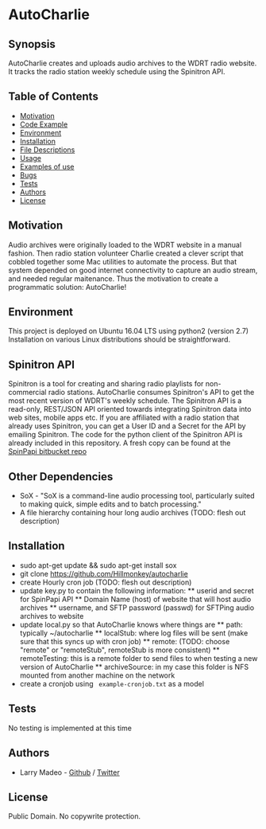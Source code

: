 # AutoCharlie

## Synopsis
AutoCharlie creates and uploads audio archives to the WDRT radio website. It tracks the radio station weekly schedule using the Spinitron API.


## Table of Contents
* [Motivation](#motivation)
* [Code Example](#code-example)
* [Environment](#environment)
* [Installation](#installation)
* [File Descriptions](#file-descriptions)
* [Usage](#usage)
* [Examples of use](#examples-of-use)
* [Bugs](#bugs)
* [Tests](#tests)
* [Authors](#authors)
* [License](#license)

## Motivation
Audio archives were originally loaded to the WDRT website in a manual fashion. Then radio station volunteer Charlie created a clever script that cobbled together some Mac utilities to automate the process. But that system depended on good internet connectivity to capture an audio stream, and needed regular maitenance. Thus the motivation to create a programmatic solution: AutoCharlie!

## Environment
This project is deployed on Ubuntu 16.04 LTS using python2 (version 2.7)
Installation on various Linux distributions should be straightforward.

## Spinitron API
Spinitron is a tool for creating and sharing radio playlists for non-commercial radio stations.  AutoCharlie consumes Spinitron's API to get the most recent version of WDRT's weekly schedule. The Spinitron API is a read-only, REST/JSON API oriented towards integrating Spinitron data into web sites, mobile apps etc. If you are affiliated with a radio station that already uses Spinitron, you can get a User ID and a Secret for the API by emailing Spinitron.
The code for the python client of the Spinitron API is already included in this repository. A fresh copy can be found at the [SpinPapi bitbucket repo](https://bitbucket.org/spinitron/spinpapi-python-client/src)

## Other Dependencies
* SoX - "SoX is a command-line audio processing tool, particularly suited to making quick, simple edits and to batch processing."
* A file hierarchy containing hour long audio archives (TODO: flesh out description)

## Installation
* sudo apt-get update && sudo apt-get install sox
* git clone https://github.com/Hillmonkey/autocharlie
* create Hourly cron job (TODO: flesh out description)
* update key.py to contain the following information:
** userid and secret for SpinPapi API
** Domain Name (host) of website that will host audio archives
** username, and SFTP password (passwd) for SFTPing audio archives to website
* update local.py so that AutoCharlie knows where things are
** path: typically ~/autocharlie
** localStub: where log files will be sent (make sure that this syncs up with cron job)
** remote: (TODO: choose "remote" or "remoteStub", remoteStub is more consistent)
** remoteTesting: this is a remote folder to send files to when testing a new version of AutoCharlie
** archiveSource: in my case this folder is NFS mounted from another machine on the network
* create a cronjob using ` example-cronjob.txt` as a model

## Tests
No testing is implemented at this time

## Authors

- Larry Madeo - [Github](https://github.com/Hillmonkey) / [Twitter](https://twitter.com/larmalade)

## License
Public Domain. No copywrite protection. 
